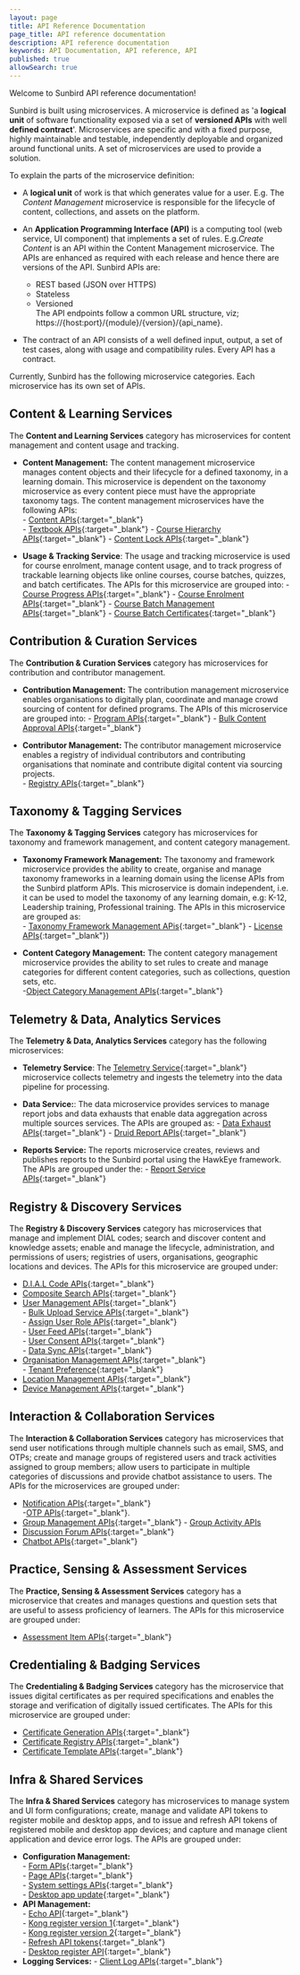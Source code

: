 ```yaml
---
layout: page
title: API Reference Documentation
page_title: API reference documentation
description: API reference documentation
keywords: API Documentation, API reference, API
published: true
allowSearch: true
---
```


Welcome to Sunbird API reference documentation!

Sunbird is built using microservices. 
A microservice is defined as 'a **logical unit** of software functionality exposed via a set of **versioned APIs** with well **defined contract**'. Microservices are specific and with a fixed purpose, highly maintainable and testable, independently deployable and organized around functional units. A set of microservices are used to provide a solution. 

To explain the parts of the microservice definition:  
- A **logical unit** of work is that which generates value for a user. E.g. The *Content Management* microservice is responsible for the lifecycle of content, collections, and assets on the platform.  

- An **Application Programming Interface (API)** is a computing tool (web service, UI component) that implements a set of rules. E.g.*Create Content* is an API within the Content Management microservice. The APIs are enhanced as required with each release and hence there are versions of the API. Sunbird APIs are:  
    - REST based (JSON over HTTPS)  
    - Stateless  
    - Versioned  
    The API endpoints follow a common URL structure, viz; https://{host:port}/{module}/{version}/{api_name}.
 - The contract of an API consists of a well defined input, output, a set of test cases, along with usage and compatibility rules. Every API has a contract.  

Currently, Sunbird has the following microservice categories. Each microservice has its own set of APIs.   

## Content & Learning Services

The **Content and Learning Services** category has microservices for content management and content usage and tracking. 

- **Content Management:**  The content management microservice manages content objects and their lifecycle for a defined taxonomy, in a learning domain. This microservice is dependent on the taxonomy microservice as every content piece must have the appropriate taxonomy tags. The content management microservices have the following APIs:     
        - [Content APIs](apis/content/){:target="_blank"}         
        - [Textbook APIs](apis/tocapi/){:target="_blank"} 
        - [Course Hierarchy APIs](apis/coursehierarchyapi//){:target="_blank"}
        - [Content Lock APIs](apis/lockService//){:target="_blank"} 

- **Usage & Tracking Service**: The usage and tracking microservice is used for course enrolment, manage content usage, and to track progress of trackable learning objects like online courses, course batches, quizzes, and batch certificates. The APIs for this microservice are grouped into:
        - [Course Progress APIs](apis/courseprogressapi/){:target="_blank"}
        - [Course Enrolment APIs](apis/courseenrolmentapi/){:target="_blank"}
        - [Course Batch Management APIs](apis/coursebatchmanapi/){:target="_blank"}
        - [Course Batch Certificates](apis/coursebatchcertificateapi/){:target="_blank"}

## Contribution & Curation Services

The **Contribution & Curation Services** category has microservices for contribution and contributor management. 

- **Contribution Management:** The contribution management microservice enables organisations to digitally plan, coordinate and manage crowd sourcing of content for defined programs. The APIs of this microservice are grouped into: 
        - [Program APIs](apis/programsapi/){:target="_blank"}
        - [Bulk Content Approval APIs](apis/bulkapproveapi){:target="_blank"}

- **Contributor Management:** The contributor management microservice enables a registry of individual contributors and contributing organisations that nominate and contribute digital content via sourcing projects.  
        - [Registry APIs](apis/opensaber/){:target="_blank"}

## Taxonomy & Tagging Services

The **Taxonomy & Tagging Services** category has microservices for taxonomy and framework management, and content category management.  

- **Taxonomy Framework Management:** The taxonomy and framework microservice provides the ability to create, organise and manage taxonomy frameworks in a learning domain using the license APIs from the Sunbird platform APIs. This microservice is domain independent, i.e. it can be used to model the taxonomy of any learning domain, e.g: K-12, Leadership training, Professional training. The APIs in this microservice are grouped as:  
        - [Taxonomy Framework Management APis](apis/framework/){:target="_blank"}
        - [License APIs](apis/license/){:target="_blank"})

- **Content Category Management:** The content category management microservice provides the ability to set rules to create and manage categories for different content categories, such as collections, question sets, etc.  
        -[Object Category Management APIs](apis/objectcategory/){:target="_blank"}

## Telemetry & Data, Analytics Services

The **Telemetry & Data, Analytics Services** category has the following microservices:

- **Telemetry Service**: The [Telemetry Service](../developer-docs/){:target="_blank"} microservice collects telemetry and ingests the telemetry into the data pipeline for processing.
    
- **Data Service:**: The data microservice provides services to manage report jobs and data exhausts that enable data aggregation across multiple sources services. The APIs are grouped as:
        - [Data Exhaust APIs](apis/dataexhaustapi){:target="_blank"} 
        - [Druid Report APIs](apis/druidreportapi){:target="_blank"} 

- **Reports Service:**  The reports microservice creates, reviews and publishes reports to the Sunbird portal using the HawkEye framework. The APIs are grouped under the:
        - [Report Service APIs](apis/reports/){:target="_blank"}

## Registry & Discovery Services

The **Registry & Discovery Services** category has microservices that manage and implement DIAL codes; search and discover content and knowledge assets; enable and manage the lifecycle, administration, and permissions of users; registries of users, organisations, geographic locations and devices. The APIs for this microservice are grouped under:

- [D.I.A.L Code APIs](apis/dialapi/){:target="_blank"} 
- [Composite Search APIs](apis/searchapi/){:target="_blank"} 
- [User Management APIs](apis/userapi/){:target="_blank"}   
        - [Bulk Upload Service APIs](apis/bulkupload/){:target="_blank"}  
        - [Assign User Role APIs](apis/userapi/#operation/Assign_User_Role/){:target="_blank"}  
        - [User Feed APIs](apis/feedapi/){:target="_blank"}  
        - [User Consent APIs](apis/consentapi/){:target="_blank"}  
        - [Data Sync APIs](apis/datasyncapi/){:target="_blank"}  
 - [Organisation Management APIs](apis/orgapi/){:target="_blank"}  
        - [Tenant Preference](apis/tenantpreferenceapi/){:target="_blank"}
- [Location Management APIs](apis/locationapi/){:target="_blank"} 
- [Device Management APIs](apis/deviceapi/){:target="_blank"} 

## Interaction & Collaboration Services

The **Interaction & Collaboration Services** category has microservices that send user notifications through multiple channels such as email, SMS, and OTPs; create and manage groups of registered users and track activities assigned to group members; allow users to participate in multiple categories of discussions and provide chatbot assistance to users. The APIs for the microservices are grouped under:

- [Notification APIs](apis/notificationapi/){:target="_blank"}  
        -[OTP APIs](apis/otpapi/){:target="_blank"}.
- [Group Management APIs](apis/groupapi/){:target="_blank"} 
        - [Group Activity APIs](apis/groupactivityapi/) 
- [Discussion Forum APIs](apis/discussionForum/){:target="_blank"} 
- [Chatbot APIs](apis/chatbotapi/){:target="_blank"} 

## Practice, Sensing & Assessment Services

The **Practice, Sensing & Assessment Services** category has a microservice that creates and manages questions and question sets that are useful to assess proficiency of learners. The APIs for this microservice are grouped under:

- [Assessment Item APIs](apis/assessmentapi/){:target="_blank"}    

## Credentialing & Badging Services

The **Credentialing & Badging Services** category has the microservice that issues digital certificates as per required specifications and enables the storage and verification of digitally issued certificates. The APIs for this microservice are grouped under:

- [Certificate Generation APIs](apis/certificate/){:target="_blank"}   
- [Certificate Registry APIs](apis/certificateregistry/){:target="_blank"}  
- [Certificate Template APIs](apis/certificatetemplateapi/){:target="_blank"}  

## Infra & Shared Services

The **Infra & Shared Services** category has microservices to manage system and UI form configurations; create, manage and validate API tokens to register mobile and desktop apps, and to issue and refresh API tokens of registered mobile and desktop app devices; and capture and manage client application and device error logs. The APIs are grouped under:
    
- **Configuration Management:**   
        - [Form APIs](apis/form/){:target="_blank"}  
        - [Page APIs](apis/pagesapi/){:target="_blank"}  
        - [System settings APIs](apis/systemsettingsapi/){:target="_blank"}  
        - [Desktop app update](apis/desktop/app-update/){:target="_blank"}  
- **API Management:**   
        - [Echo API](apis/echoapi/){:target="_blank"}  
        - [Kong register version 1](apis/kongcredentialregisterapiv1/){:target="_blank"}  
        - [Kong register version 2](apis/kongcredentialregisterapiv2/){:target="_blank"}  
        - [Refresh API tokens](apis/refreshtokenapi){:target="_blank"}  
        - [Desktop register API](apis/desktop/device-registry/){:target="_blank"}  
- **Logging Services:** 
        - [Client Log APIs](apis/clientlogapi){:target="_blank"}


